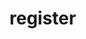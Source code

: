 <!-- generated by markdown-notes-tree -->

# register

<!-- optional markdown-notes-tree directory description starts here -->

<!-- optional markdown-notes-tree directory description ends here -->


